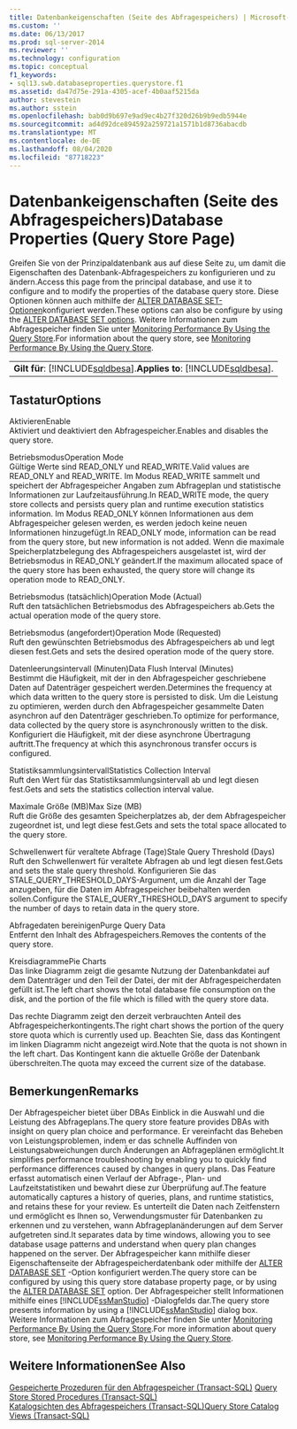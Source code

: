```yaml
---
title: Datenbankeigenschaften (Seite des Abfragespeichers) | Microsoft-Dokumentation
ms.custom: ''
ms.date: 06/13/2017
ms.prod: sql-server-2014
ms.reviewer: ''
ms.technology: configuration
ms.topic: conceptual
f1_keywords:
- sql13.swb.databaseproperties.querystore.f1
ms.assetid: da47d75e-291a-4305-acef-4b0aaf5215da
author: stevestein
ms.author: sstein
ms.openlocfilehash: bab0d9b697e9ad9ec4b27f320d26b9b9edb5944e
ms.sourcegitcommit: ad4d92dce894592a259721a1571b1d8736abacdb
ms.translationtype: MT
ms.contentlocale: de-DE
ms.lasthandoff: 08/04/2020
ms.locfileid: "87718223"
---
```

# <a name="database-properties-query-store-page"></a><span data-ttu-id="e0ab8-102">Datenbankeigenschaften (Seite des Abfragespeichers)</span><span class="sxs-lookup"><span data-stu-id="e0ab8-102">Database Properties (Query Store Page)</span></span>
  <span data-ttu-id="e0ab8-103">Greifen Sie von der Prinzipaldatenbank aus auf diese Seite zu, um damit die Eigenschaften des Datenbank-Abfragespeichers zu konfigurieren und zu ändern.</span><span class="sxs-lookup"><span data-stu-id="e0ab8-103">Access this page from the principal database, and use it to configure and to modify the properties of the database query store.</span></span> <span data-ttu-id="e0ab8-104">Diese Optionen können auch mithilfe der [ALTER DATABASE SET-Optionen](/sql/t-sql/statements/alter-database-transact-sql-set-options)konfiguriert werden.</span><span class="sxs-lookup"><span data-stu-id="e0ab8-104">These options can also be configure by using the [ALTER DATABASE SET options](/sql/t-sql/statements/alter-database-transact-sql-set-options).</span></span> <span data-ttu-id="e0ab8-105">Weitere Informationen zum Abfragespeicher finden Sie unter [Monitoring Performance By Using the Query Store](../performance/monitoring-performance-by-using-the-query-store.md).</span><span class="sxs-lookup"><span data-stu-id="e0ab8-105">For information about the query store, see [Monitoring Performance By Using the Query Store](../performance/monitoring-performance-by-using-the-query-store.md).</span></span>  
  
||  
|-|  
|<span data-ttu-id="e0ab8-106">**Gilt für**: [!INCLUDE[sqldbesa](../../includes/sqldbesa-md.md)].</span><span class="sxs-lookup"><span data-stu-id="e0ab8-106">**Applies to**: [!INCLUDE[sqldbesa](../../includes/sqldbesa-md.md)].</span></span>|  
  
## <a name="options"></a><span data-ttu-id="e0ab8-107">Tastatur</span><span class="sxs-lookup"><span data-stu-id="e0ab8-107">Options</span></span>  
 <span data-ttu-id="e0ab8-108">Aktivieren</span><span class="sxs-lookup"><span data-stu-id="e0ab8-108">Enable</span></span>  
 <span data-ttu-id="e0ab8-109">Aktiviert und deaktiviert den Abfragespeicher.</span><span class="sxs-lookup"><span data-stu-id="e0ab8-109">Enables and disables the query store.</span></span>  
  
 <span data-ttu-id="e0ab8-110">Betriebsmodus</span><span class="sxs-lookup"><span data-stu-id="e0ab8-110">Operation Mode</span></span>  
 <span data-ttu-id="e0ab8-111">Gültige Werte sind READ_ONLY und READ_WRITE.</span><span class="sxs-lookup"><span data-stu-id="e0ab8-111">Valid values are READ_ONLY and READ_WRITE.</span></span> <span data-ttu-id="e0ab8-112">Im Modus READ_WRITE sammelt und speichert der Abfragespeicher Angaben zum Abfrageplan und statistische Informationen zur Laufzeitausführung.</span><span class="sxs-lookup"><span data-stu-id="e0ab8-112">In READ_WRITE mode, the query store collects and persists query plan and runtime execution statistics information.</span></span> <span data-ttu-id="e0ab8-113">Im Modus READ_ONLY können Informationen aus dem Abfragespeicher gelesen werden, es werden jedoch keine neuen Informationen hinzugefügt.</span><span class="sxs-lookup"><span data-stu-id="e0ab8-113">In READ_ONLY mode, information can be read from the query store, but new information is not added.</span></span> <span data-ttu-id="e0ab8-114">Wenn die maximale Speicherplatzbelegung des Abfragespeichers ausgelastet ist, wird der Betriebsmodus in READ_ONLY geändert.</span><span class="sxs-lookup"><span data-stu-id="e0ab8-114">If the maximum allocated space of the query store has been exhausted, the query store will change its operation mode to READ_ONLY.</span></span>  
  
 <span data-ttu-id="e0ab8-115">Betriebsmodus (tatsächlich)</span><span class="sxs-lookup"><span data-stu-id="e0ab8-115">Operation Mode (Actual)</span></span>  
 <span data-ttu-id="e0ab8-116">Ruft den tatsächlichen Betriebsmodus des Abfragespeichers ab.</span><span class="sxs-lookup"><span data-stu-id="e0ab8-116">Gets the actual operation mode of the query store.</span></span>  
  
 <span data-ttu-id="e0ab8-117">Betriebsmodus (angefordert)</span><span class="sxs-lookup"><span data-stu-id="e0ab8-117">Operation Mode (Requested)</span></span>  
 <span data-ttu-id="e0ab8-118">Ruft den gewünschten Betriebsmodus des Abfragespeichers ab und legt diesen fest.</span><span class="sxs-lookup"><span data-stu-id="e0ab8-118">Gets and sets the desired operation mode of the query store.</span></span>  
  
 <span data-ttu-id="e0ab8-119">Datenleerungsintervall (Minuten)</span><span class="sxs-lookup"><span data-stu-id="e0ab8-119">Data Flush Interval (Minutes)</span></span>  
 <span data-ttu-id="e0ab8-120">Bestimmt die Häufigkeit, mit der in den Abfragespeicher geschriebene Daten auf Datenträger gespeichert werden.</span><span class="sxs-lookup"><span data-stu-id="e0ab8-120">Determines the frequency at which data written to the query store is persisted to disk.</span></span> <span data-ttu-id="e0ab8-121">Um die Leistung zu optimieren, werden durch den Abfragespeicher gesammelte Daten asynchron auf den Datenträger geschrieben.</span><span class="sxs-lookup"><span data-stu-id="e0ab8-121">To optimize for performance, data collected by the query store is asynchronously written to the disk.</span></span> <span data-ttu-id="e0ab8-122">Konfiguriert die Häufigkeit, mit der diese asynchrone Übertragung auftritt.</span><span class="sxs-lookup"><span data-stu-id="e0ab8-122">The frequency at which this asynchronous transfer occurs is configured.</span></span>  
  
 <span data-ttu-id="e0ab8-123">Statistiksammlungsintervall</span><span class="sxs-lookup"><span data-stu-id="e0ab8-123">Statistics Collection Interval</span></span>  
 <span data-ttu-id="e0ab8-124">Ruft den Wert für das Statistiksammlungsintervall ab und legt diesen fest.</span><span class="sxs-lookup"><span data-stu-id="e0ab8-124">Gets and sets the statistics collection interval value.</span></span>  
  
 <span data-ttu-id="e0ab8-125">Maximale Größe (MB)</span><span class="sxs-lookup"><span data-stu-id="e0ab8-125">Max Size (MB)</span></span>  
 <span data-ttu-id="e0ab8-126">Ruft die Größe des gesamten Speicherplatzes ab, der dem Abfragespeicher zugeordnet ist, und legt diese fest.</span><span class="sxs-lookup"><span data-stu-id="e0ab8-126">Gets and sets the total space allocated to the query store.</span></span>  
  
 <span data-ttu-id="e0ab8-127">Schwellenwert für veraltete Abfrage (Tage)</span><span class="sxs-lookup"><span data-stu-id="e0ab8-127">Stale Query Threshold (Days)</span></span>  
 <span data-ttu-id="e0ab8-128">Ruft den Schwellenwert für veraltete Abfragen ab und legt diesen fest.</span><span class="sxs-lookup"><span data-stu-id="e0ab8-128">Gets and sets the stale query threshold.</span></span> <span data-ttu-id="e0ab8-129">Konfigurieren Sie das STALE_QUERY_THRESHOLD_DAYS-Argument, um die Anzahl der Tage anzugeben, für die Daten im Abfragespeicher beibehalten werden sollen.</span><span class="sxs-lookup"><span data-stu-id="e0ab8-129">Configure the STALE_QUERY_THRESHOLD_DAYS argument to specify the number of days to retain data in the query store.</span></span>  
  
 <span data-ttu-id="e0ab8-130">Abfragedaten bereinigen</span><span class="sxs-lookup"><span data-stu-id="e0ab8-130">Purge Query Data</span></span>  
 <span data-ttu-id="e0ab8-131">Entfernt den Inhalt des Abfragespeichers.</span><span class="sxs-lookup"><span data-stu-id="e0ab8-131">Removes the contents of the query store.</span></span>  
  
 <span data-ttu-id="e0ab8-132">Kreisdiagramme</span><span class="sxs-lookup"><span data-stu-id="e0ab8-132">Pie Charts</span></span>  
 <span data-ttu-id="e0ab8-133">Das linke Diagramm zeigt die gesamte Nutzung der Datenbankdatei auf dem Datenträger und den Teil der Datei, der mit der Abfragespeicherdaten gefüllt ist.</span><span class="sxs-lookup"><span data-stu-id="e0ab8-133">The left chart shows the total database file consumption on the disk, and the portion of the file which is filled with the query store data.</span></span>  
  
 <span data-ttu-id="e0ab8-134">Das rechte Diagramm zeigt den derzeit verbrauchten Anteil des Abfragespeicherkontingents.</span><span class="sxs-lookup"><span data-stu-id="e0ab8-134">The right chart shows the portion of the query store quota which is currently used up.</span></span> <span data-ttu-id="e0ab8-135">Beachten Sie, dass das Kontingent im linken Diagramm nicht angezeigt wird.</span><span class="sxs-lookup"><span data-stu-id="e0ab8-135">Note that the quota is not shown in the left chart.</span></span> <span data-ttu-id="e0ab8-136">Das Kontingent kann die aktuelle Größe der Datenbank überschreiten.</span><span class="sxs-lookup"><span data-stu-id="e0ab8-136">The quota may exceed the current size of the database.</span></span>  
  
## <a name="remarks"></a><span data-ttu-id="e0ab8-137">Bemerkungen</span><span class="sxs-lookup"><span data-stu-id="e0ab8-137">Remarks</span></span>  
 <span data-ttu-id="e0ab8-138">Der Abfragespeicher bietet über DBAs Einblick in die Auswahl und die Leistung des Abfrageplans.</span><span class="sxs-lookup"><span data-stu-id="e0ab8-138">The query store feature provides DBAs with insight on query plan choice and performance.</span></span> <span data-ttu-id="e0ab8-139">Er vereinfacht das Beheben von Leistungsproblemen, indem er das schnelle Auffinden von Leistungsabweichungen durch Änderungen an Abfrageplänen ermöglicht.</span><span class="sxs-lookup"><span data-stu-id="e0ab8-139">It simplifies performance troubleshooting by enabling you to quickly find performance differences caused by changes in query plans.</span></span> <span data-ttu-id="e0ab8-140">Das Feature erfasst automatisch einen Verlauf der Abfrage-, Plan- und Laufzeitstatistiken und bewahrt diese zur Überprüfung auf.</span><span class="sxs-lookup"><span data-stu-id="e0ab8-140">The feature automatically captures a history of queries, plans, and runtime statistics, and retains these for your review.</span></span> <span data-ttu-id="e0ab8-141">Es unterteilt die Daten nach Zeitfenstern und ermöglicht es Ihnen so, Verwendungsmuster für Datenbanken zu erkennen und zu verstehen, wann Abfrageplanänderungen auf dem Server aufgetreten sind.</span><span class="sxs-lookup"><span data-stu-id="e0ab8-141">It separates data by time windows, allowing you to see database usage patterns and understand when query plan changes happened on the server.</span></span> <span data-ttu-id="e0ab8-142">Der Abfragespeicher kann mithilfe dieser Eigenschaftenseite der Abfragespeicherdatenbank oder mithilfe der [ALTER DATABASE SET](/sql/t-sql/statements/alter-database-transact-sql-set-options) -Option konfiguriert werden.</span><span class="sxs-lookup"><span data-stu-id="e0ab8-142">The query store can be configured by using this query store database property page, or by using the [ALTER DATABASE SET](/sql/t-sql/statements/alter-database-transact-sql-set-options) option.</span></span> <span data-ttu-id="e0ab8-143">Der Abfragespeicher stellt Informationen mithilfe eines [!INCLUDE[ssManStudio](../../includes/ssmanstudio-md.md)] -Dialogfelds dar.</span><span class="sxs-lookup"><span data-stu-id="e0ab8-143">The query store presents information by using a [!INCLUDE[ssManStudio](../../includes/ssmanstudio-md.md)] dialog box.</span></span> <span data-ttu-id="e0ab8-144">Weitere Informationen zum Abfragespeicher finden Sie unter [Monitoring Performance By Using the Query Store](../performance/monitoring-performance-by-using-the-query-store.md).</span><span class="sxs-lookup"><span data-stu-id="e0ab8-144">For more information about query store, see [Monitoring Performance By Using the Query Store](../performance/monitoring-performance-by-using-the-query-store.md).</span></span>  
  
## <a name="see-also"></a><span data-ttu-id="e0ab8-145">Weitere Informationen</span><span class="sxs-lookup"><span data-stu-id="e0ab8-145">See Also</span></span>  
 <span data-ttu-id="e0ab8-146">[Gespeicherte Prozeduren für den Abfragespeicher &#40;Transact-SQL&#41;](/sql/relational-databases/system-stored-procedures/query-store-stored-procedures-transact-sql) </span><span class="sxs-lookup"><span data-stu-id="e0ab8-146">[Query Store Stored Procedures &#40;Transact-SQL&#41;](/sql/relational-databases/system-stored-procedures/query-store-stored-procedures-transact-sql) </span></span>  
 [<span data-ttu-id="e0ab8-147">Katalogsichten des Abfragespeichers &#40;Transact-SQL&#41;</span><span class="sxs-lookup"><span data-stu-id="e0ab8-147">Query Store Catalog Views &#40;Transact-SQL&#41;</span></span>](/sql/relational-databases/system-catalog-views/query-store-catalog-views-transact-sql)  
  
  
